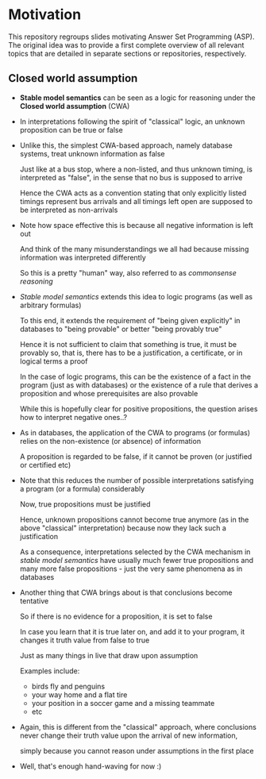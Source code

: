 # Motivation

This repository regroups slides motivating Answer Set Programming (ASP).
The original idea was to provide a first complete overview of all relevant topics
that are detailed in separate sections or repositories, respectively.

## Closed world assumption

- **Stable model semantics** can be seen as a logic for reasoning under the **Closed world assumption** (CWA)

- In interpretations following the spirit of "classical" logic, an unknown proposition can be true or false

- Unlike this, the simplest CWA-based approach, namely database systems, treat unknown information as false

  Just like at a bus stop, where a non-listed, and thus unknown timing, is interpreted as "false", in the sense that no
  bus is supposed to arrive

  Hence the CWA acts as a convention stating that only explicitly listed timings represent bus arrivals and all timings
  left open are supposed to be interpreted as non-arrivals

- Note how space effective this is because all negative information is left out

  And think of the many misunderstandings we all had because missing information was interpreted differently

  So this is a pretty "human" way, also referred to as *commonsense reasoning*

- *Stable model semantics* extends this idea to logic programs (as well as arbitrary formulas)

  To this end, it extends the requirement of "being given explicitly" in databases to "being provable" or better "being
  provably true"

  Hence it is not sufficient to claim that something is true, it must be provably so, that is, there has to be a
  justification, a certificate, or in logical terms a proof

  In the case of logic programs, this can be the existence of a fact in the program (just as with databases)
  or the existence of a rule that derives a proposition and whose prerequisites are also provable

  While this is hopefully clear for positive propositions, the question arises how to interpret negative ones..?

- As in databases, the application of the CWA to programs (or formulas) relies on the non-existence (or absence) of
  information

  A proposition is regarded to be false, if it cannot be proven (or justified or certified etc)

- Note that this reduces the number of possible interpretations satisfying a program (or a formula) considerably

  Now, true propositions must be justified

  Hence, unknown propositions cannot become true anymore (as in the above "classical" interpretation)
  because now they lack such a justification

  As a consequence, interpretations selected by the CWA mechanism in *stable model semantics* have usually much fewer true
  propositions and many more false propositions - just the very same phenomena as in databases

- Another thing that CWA brings about is that conclusions become tentative

  So if there is no evidence for a proposition, it is set to false

  In case you learn that it is true later on, and add it to your program, it changes it truth value from false to true

  Just as many things in live that draw upon assumption

  Examples include:
  - birds fly and penguins
  - your way home and a flat tire
  - your position in a soccer game and a missing teammate
  - etc

- Again, this is different from the "classical" approach, where conclusions never change their truth value
  upon the arrival of new information,

  simply because you cannot reason under assumptions in the first place

- Well, that's enough hand-waving for now :)
